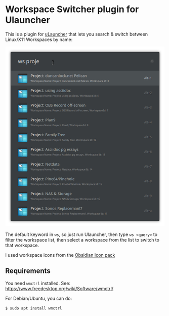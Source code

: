 # Workspace Switcher plugin for Ulauncher

This is a plugin for [uLauncher](https://ulauncher.io/) that lets you search & switch between Linux/X11 Workspaces by name:

![](./screenshots/search.png)

The default keyword in `ws`, so just run Ulauncher, then type `ws <query>` to filter the workspace list, then select a workspace from the list to switch to that workspace.

I used workspace icons from the [Obsidian Icon pack](https://github.com/madmaxms/iconpack-obsidian)

## Requirements

You need `wmctrl` installed. See: https://www.freedesktop.org/wiki/Software/wmctrl/

For Debian/Ubuntu, you can do:

```shell
$ sudo apt install wmctrl
```
